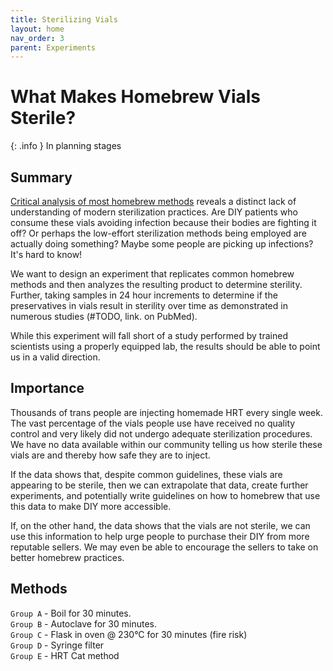 ```yaml
---
title: Sterilizing Vials
layout: home
nav_order: 3
parent: Experiments 
---
```


# What Makes Homebrew Vials Sterile?

{: .info }
In planning stages

## Summary

[Critical analysis of most homebrew methods] reveals a distinct lack of understanding of modern sterilization practices. Are DIY patients who consume these vials avoiding infection because their bodies are fighting it off? Or perhaps the low-effort sterilization methods being employed are actually doing something? Maybe some people are picking up infections? It's hard to know!

We want to design an experiment that replicates common homebrew methods and then analyzes the resulting product to determine sterility. Further, taking samples in 24 hour increments to determine if the preservatives in vials result in sterility over time as demonstrated in numerous studies (#TODO, link. on PubMed).

While this experiment will fall short of a study performed by trained scientists using a properly equipped lab, the results should be able to point us in a valid direction.

## Importance

Thousands of trans people are injecting homemade HRT every single week. The vast percentage of the vials people use have received no quality control and very likely did not undergo adequate sterilization procedures. We have no data available within our community telling us how sterile these vials are and thereby how safe they are to inject.

If the data shows that, despite common guidelines, these vials are appearing to be sterile, then we can extrapolate that data, create further experiments, and potentially write guidelines on how to homebrew that use this data to make DIY more accessible.

If, on the other hand, the data shows that the vials are not sterile, we can use this information to help urge people to purchase their DIY from more reputable sellers. We may even be able to encourage the sellers to take on better homebrew practices.

## Methods

`Group A` - Boil for 30 minutes.  
`Group B` - Autoclave for 30 minutes.  
`Group C` - Flask in oven @ 230°C for 30 minutes (fire risk)  
`Group D` - Syringe filter  
`Group E` - HRT Cat method  

[Critical analysis of most homebrew methods]: /other/properly_sterilized
